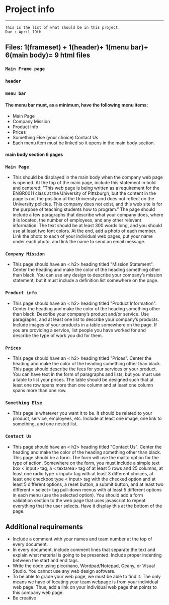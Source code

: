 # Project info
***
    This is the list of what should be in this project. 
    Due : April 19th
    
## Files: 1(frameset) + 1(header)+ 1(menu bar)+ 6(main body)= 9 html files
### `Main Frame page`
### `header`
### `menu bar`
#### The menu bar must, as a minimum, have the following menu items:
* Main Page
* Company Mission
* Product Info
* Prices
* Something Else (your choice) Contact Us
* Each menu item must be linked so it opens in the main body section.
#### main body section 6 pages
### `Main Page`
* This should be displayed in the main body when the company web page is opened. At the top of the main page, include this statement in bold and centered: “This web page is being written as a requirement for the ENGR0011 class at the University of Pittsburgh, but the content in the page is not the position of the University and does not reflect on the University policies. This company does not exist, and this web site is for the purpose of teaching students how to program.” The page should include a few paragraphs that describe what your company does, where it is located, the number of employees, and any other relevant information. The text should be at least 300 words long, and you should use at least two font colors. At the end, add a photo of each member. Link the photo to each of your individual web pages, put your name under each photo, and link the name to send an email message.
### `Company Mission`
* This page should have an &lt; h2> heading titled "Mission Statement". Center the heading and make the color of the heading something other than black. You can use any design to describe your company’s mission statement, but it must include a definition list somewhere on the page.
### `Product info`
* This page should have an &lt; h2> heading titled "Product Information". Center the heading and make the color of the heading something other than black. Describe your company’s product and/or service. Use paragraphs, and at least one list to describe your company’s products. Include images of your products in a table somewhere on the page. If you are providing a service, list people you have worked for and describe the type of work you did for them.
### `Prices`
* This page should have an &lt; h2> heading titled "Prices". Center the heading and make the color of the
heading something other than black. This page should describe the fees for your services or your product. You can have text in the form of paragraphs and lists, but you must use a table to list your prices. The table should be designed such that at least one row spans more than one column and at least one column spans more than one row.
### `Something Else`
* This page is whatever you want it to be. It should be related to your product, service, employees, etc. Include at least one image, one link to something, and one nested list.
### `Contact Us`
* This page should have an &lt; h2> heading titled "Contact Us". Center the heading and make the color of the heading something other than black. This page should be a form. The form will use the mailto option for the type of action. Somewhere on the form, you must include a simple text box &lt; input> tag, a &lt; textarea> tag of at least 5 rows and 25 columns, at least one radio type &lt; input> tag with at least 3 different choices, at least one checkbox type &lt; input> tag with the checked option and at least 5 different options, a reset button, a submit button, and at least two different &lt; select> tag pull-down menus with at least 5 different options in each menu (use the selected option). You should add a form validation section to the web page that uses javascript to repeat everything that the user selects. Have it display this at the bottom of the page.

## Additional requirements
* Include a comment with your names and team number at the top of every document.
* In every document, include comment lines that separate the text and explain what material is going to be presented. Include proper indenting between the start and end tags.
* Write the code using pico/nano, Wordpad/Notepad, Geany, or Visual Studio. You cannot use any web design software.
* To be able to grade your web page, we must be able to find it. The only means we have of locating your team webpage is from your individual web page. Thus, add a link on your individual web page that points to this company web page.
* Be creative 
